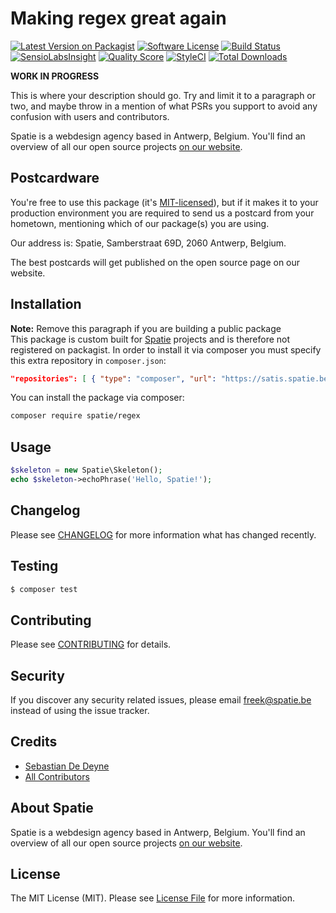 # Making regex great again

[![Latest Version on Packagist](https://img.shields.io/packagist/v/spatie/regex.svg?style=flat-square)](https://packagist.org/packages/spatie/regex)
[![Software License](https://img.shields.io/badge/license-MIT-brightgreen.svg?style=flat-square)](LICENSE.md)
[![Build Status](https://img.shields.io/travis/spatie/regex/master.svg?style=flat-square)](https://travis-ci.org/spatie/regex)
[![SensioLabsInsight](https://img.shields.io/sensiolabs/i/33e33c17-13e8-48ff-8a0d-eeb7190715f6.svg?style=flat-square)](https://insight.sensiolabs.com/projects/33e33c17-13e8-48ff-8a0d-eeb7190715f6)
[![Quality Score](https://img.shields.io/scrutinizer/g/spatie/regex.svg?style=flat-square)](https://scrutinizer-ci.com/g/spatie/regex)
[![StyleCI](https://styleci.io/repos/65915598/shield)](https://styleci.io/repos/65915598)
[![Total Downloads](https://img.shields.io/packagist/dt/spatie/regex.svg?style=flat-square)](https://packagist.org/packages/spatie/regex)

**WORK IN PROGRESS** 

This is where your description should go. Try and limit it to a paragraph or two, and maybe throw in a mention of what PSRs you support to avoid any confusion with users and contributors.

Spatie is a webdesign agency based in Antwerp, Belgium. You'll find an overview of all our open source projects [on our website](https://spatie.be/opensource).

## Postcardware

You're free to use this package (it's [MIT-licensed](LICENSE.md)), but if it makes it to your production environment you are required to send us a postcard from your hometown, mentioning which of our package(s) you are using.

Our address is: Spatie, Samberstraat 69D, 2060 Antwerp, Belgium.

The best postcards will get published on the open source page on our website.

## Installation

**Note:** Remove this paragraph if you are building a public package  
This package is custom built for [Spatie](https://spatie.be) projects and is therefore not registered on packagist. In order to install it via composer you must specify this extra repository in `composer.json`:

```json
"repositories": [ { "type": "composer", "url": "https://satis.spatie.be/" } ]
```

You can install the package via composer:

``` bash
composer require spatie/regex
```

## Usage

``` php
$skeleton = new Spatie\Skeleton();
echo $skeleton->echoPhrase('Hello, Spatie!');
```

## Changelog

Please see [CHANGELOG](CHANGELOG.md) for more information what has changed recently.

## Testing

``` bash
$ composer test
```

## Contributing

Please see [CONTRIBUTING](CONTRIBUTING.md) for details.

## Security

If you discover any security related issues, please email freek@spatie.be instead of using the issue tracker.

## Credits

- [Sebastian De Deyne](https://github.com/sebastiandedeyne)
- [All Contributors](../../contributors)

## About Spatie
Spatie is a webdesign agency based in Antwerp, Belgium. You'll find an overview of all our open source projects [on our website](https://spatie.be/opensource).

## License

The MIT License (MIT). Please see [License File](LICENSE.md) for more information.
